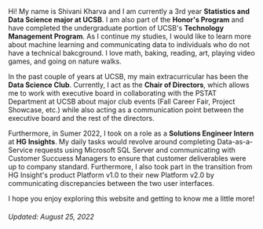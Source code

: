 Hi! My name is Shivani Kharva and I am currently a 3rd year **Statistics and Data Science major at UCSB**. I am also part of the **Honor's Program** and have completed 
the undergraduate portion of UCSB's **Technology Management Program**. As I continue my studies, I would like to learn more about machine learning and communicating data 
to individuals who do not have a technical bakcground. I love math, baking, reading, art, playing video games, and going on nature walks.  

In the past couple of years at UCSB, my main extracurricular has been the **Data Science Club**. Currently, I act as the **Chair of Directors**, which allows me to 
work with executive board in collaborating with the PSTAT Department at UCSB about major club events (Fall Career Fair, Project Showcase, etc.) while also acting as a 
communication point between the executive board and the rest of the directors.

Furthermore, in Sumer 2022, I took on a role as a **Solutions Engineer Intern** at **HG Insights**. My daily tasks would revolve around completing Data-as-a-Service
requests using Microsoft SQL Server and communicating with Customer Succuess Managers to ensure that customer deliverables were up to company standard. Furthermore, I
also took part in the transition from HG Insight's product Platform v1.0 to their new Platform v2.0 by communicating discrepancies between the two user interfaces.

I hope you enjoy exploring this website and getting to know me a little more!

###### Updated: August 25, 2022


